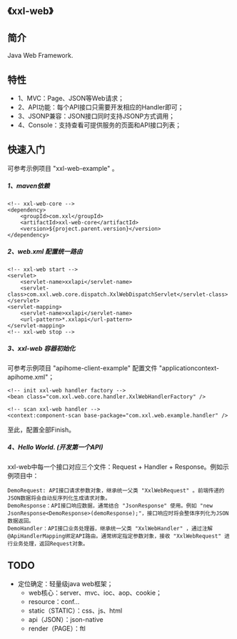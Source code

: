 ## 《xxl-web》

## 简介
Java Web Framework.

## 特性
- 1、MVC：Page、JSON等Web请求；
- 2、API功能：每个API接口只需要开发相应的Handler即可；
- 3、JSONP兼容：JSON接口同时支持JSONP方式调用；
- 4、Console：支持查看可提供服务的页面和API接口列表；

## 快速入门

可参考示例项目 "xxl-web-example" 。

##### 1、maven依赖

```
<!-- xxl-web-core -->
<dependency>
    <groupId>com.xxl</groupId>
    <artifactId>xxl-web-core</artifactId>
    <version>${project.parent.version}</version>
</dependency>
```

##### 2、web.xml 配置统一路由

```
<!-- xxl-web start -->
<servlet>
    <servlet-name>xxlapi</servlet-name>
    <servlet-class>com.xxl.web.core.dispatch.XxlWebDispatchServlet</servlet-class>
</servlet>
<servlet-mapping>
    <servlet-name>xxlapi</servlet-name>
    <url-pattern>*.xxlapi</url-pattern>
</servlet-mapping>
<!-- xxl-web stop -->
```

##### 3、xxl-web 容器初始化

可参考示例项目 "apihome-client-example" 配置文件 "applicationcontext-apihome.xml"；

```
<!-- init xxl-web handler factory -->
<bean class="com.xxl.web.core.handler.XxlWebHandlerFactory" />

<!-- scan xxl-web handler -->
<context:component-scan base-package="com.xxl.web.example.handler" />
```

至此，配置全部Finish。

##### 4、Hello World. (开发第一个API)

xxl-web中每一个接口对应三个文件：Request + Handler + Response。例如示例项目中：

    DemoRequest: API接口请求参数对象，继承统一父类 "XxlWebRequest" 。前端传递的JSON数据将会自动反序列化生成请求对象。
    DemoResponse：API接口响应数据，通常结合 "JsonResponse" 使用。例如 "new JsonResponse<DemoResponse>(demoResponse);"，接口响应时将会整体序列化为JSON数据返回。
    DemoHandler：API接口业务处理器，继承统一父类 "XxlWebHandler" ，通过注解@ApiHandlerMapping绑定API路由。通常绑定指定参数对象，接收 "XxlWebRequest" 进行业务处理，返回Request对象。

## TODO
- 定位确定：轻量级java web框架；
    - web核心：server、mvc、ioc、aop、cookie；
    - resource：conf...
    - static（STATIC）：css、js、html
    - api（JSON）：json-native
    - render（PAGE）：ftl
    

